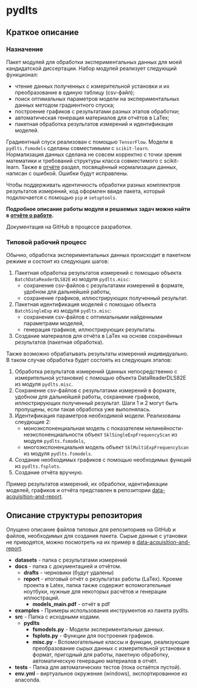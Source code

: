 # pydlts
## Краткое описание
### Назначение
Пакет модулей для обработки экспериментальных данных для моей кандидатской диссертации. Набор модулей реализует следующий функционал:
- чтение данных полученных с измерительной установки и их преобразование в единую таблицу (csv-файл);
- поиск оптимальных параметров модели на экспериментальных данных методом градиентного спуска;
- построение графиков с результатами разных этапов обработки;
- автоматическая генерация материалов для отчётов в LaTex;
- пакетная обработка результатов измерений и идентификация моделей.

Градиентный спуск реализован с помощью `TensorFlow`. 
Модели в `pydlts.fsmodels` сделаны совместимыми с `scikit-learn`.  
Нормализация данных сделана не совсем корректно с точки зрения математики
и требований структуры класса совместимого с scikit-learn.
Также в [отчёте](https://github.com/AlekseiBogachev/pydlts/blob/main/docs/report/models_main.pdf) раздел, посвящённый нормализации данных, написан с ошибкой.
Ошибки будут исправлены.

Чтобы поддерживать идентичность обработки разных комплектров результатов измерений, код оформлен ввиде пакета, который подключается с помощью `pip` и `setuptools`.

**Подробное описание работы модуля и решаемых задач можно найти в [отчёте о работе](https://github.com/AlekseiBogachev/pydlts/blob/main/docs/report/models_main.pdf).**

Документация на GitHub в процессе разработки.

### Типовой рабочий процесс
Обычно, обработка экспериментальных данных происходит в пакетном режиме и состоит из следующих шагов:
1. Пакетная обработка результатов измерений с помощью объекта `BatchDataReaderDLS82E` из модуля `pydlts.misc`:
    - сохранение csv-файлов с результатами измерений в формате, удобном для дальнейшей работы,
    - сохранение графиков, иллюстрирующих полученный результат.
1. Пакетная идентификация моделей с помощью объекта `BatchSingleExp` из модуля `pydlts.misc`:
    - сохранения csv-файлов с оптимальными найденными параметрами моделей,
    - генерация графиков, иллюстрирующих результаты.
1. Создание материалов для отчёта в LaTex на основе сохранённых результатов (пакетная обработка).

Также возможно обрабатывать результаты измерений индивидуально. В таком случае обработка будет состоять из следующих этапов:
1. Обработка результатов измерений (данных непосредственно с измерительной установки) с помощью объекта DataReaderDLS82E из модуля `pydlts.misc`.
1. Сохранение csv-файлов с результатами измерений в формате, удобном для дальнейшей работы, сохранение графиков, иллюстрирующих полученный результат.
Шаги 1 и 2 могут быть пропущены, если такая обработка уже выполнялась.
1. Идентификация параметров необходимой модели. Реализованы слеудющие 2:
    - моноэкспоненциальная модель с показателем нелинейности-неэкспоненциальности объект `SklSingleExpFrequencyScan` из модуля `pydlts.fsmodels`,
    - многоэкспоненциальня модель объект `SklMultiExpFrequencyScan` из модуля `pydlts.fsmodels`.
1. Создание необходимых графиков с помощью необходимых функций из `pydlts.fsplots`.
1. Создание отчёта вручную.

Пример результатов измерений, их обработки, идентификации моделей, графиков и отчёта представлен в репозитории [data-acquisition-and-report](https://github.com/AlekseiBogachev/data-acquisition-and-report).

## Описание структуры репозитория
Опущено описание файлов типовых для репозиториев на GitHub и файлов, необходимых для создания пакета.
Сырые данные с утановки не приводятся, можно посмотреть на их пример в [data-acquisition-and-report](https://github.com/AlekseiBogachev/data-acquisition-and-report).
- **datasets** - папка с результатами измерений
- **docs** - папка с документацией и отчётом.
    - **drafts** - черновики (будут удалены)
    - **report** - итоговый отчёт о результатах работы (LaTex). Кроеме проекта в Latex, папка также содержит вспомогательные ноутбуки, 
      нужные для некоторых расчётов и генерации иллюстраций.
        - **models_main.pdf** - отчёт в pdf
- **examples** - Примеры использования инструментов из пакета pydlts.
- **src** - Папка с исходными кодами.
    - **pydlts**
        - **fsmodels.py** - Модели экспериментальных данных.
        - **fsplots.py** - Функции для построения графиков.
        - **misc.py** - Вспомогательные классы и функции, реализующие преобразование сырых данных с измерительной установки в формат, 
          пригодный для работы, пакетную обработку, автоматическую генерацию материалов в отчёт.
- **tests** - Папка для автоматических тестов (пока остаётся пустой).
- **env.yml** - виртуальное окружение (windows), экспортированное из anaconda.
